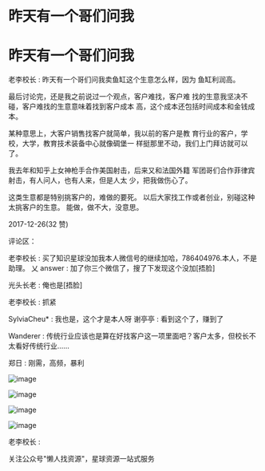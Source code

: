 # 昨天有一个哥们问我

# 昨天有一个哥们问我

老李校长 : 昨天有一个哥们问我卖鱼缸这个生意怎么样，因为 鱼缸利润高。

最后讨论完，还是我之前说过一个观点，客户难找，客户难 找的生意我坚决不碰，客户难找的生意意味着找到客户成本 高，这个成本还包括时间成本和金钱成本。

某种意思上，大客户销售找客户就简单，我以前的客户是教 育行业的客户，学校，大学，教育技术装备中心就像碉堡一 样挺那里不动，我们上门拜访就可以了。

我去年和知乎上女神枪手合作美国射击，后来又和法国外籍 军团哥们合作菲律宾射击，有人问人，也有人来，但是人太 少，把我做伤心了。

这类生意都是特别挑客户的，难做的要死。 以后大家找工作或者创业，别碰这种太挑客户的生意。 能做，做不大，没意思。

2017-12-26(32 赞)

评论区：

老李校长 : 买了知识星球没加我本人微信号的继续加哈，786404976.本人，不是助理。 乂 answer : 加了你三个微信了，搜了下发现这个没加[捂脸]

光头长老 : 俺也是[捂脸]

老李校长 : 抓紧

SylviaCheu* : 我也是，这个才是本人呀 谢亭亭 : 看到这个了，赚到了

Wanderer : 传统行业应该也是算在好找客户这一项里面吧？客户太多，但校长不太看好传统行业……

郑日 : 刚需，高频，暴利

![image](img/Image_070.png)

![image](img/Image_071.png)

![image](img/Image_072.png)

![image](img/Image_073.png)

老李校长 :

关注公众号"懒人找资源"，星球资源一站式服务